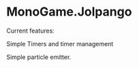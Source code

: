 # MonoGame.Jolpango

Current features:

Simple Timers and timer management

Simple particle emitter.